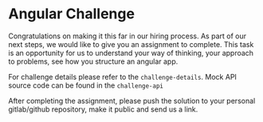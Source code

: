 # Angular Challenge

Congratulations on making it this far in our hiring process. As part of our next steps, we would like to give you an assignment to complete. This task is an opportunity for us to understand your way of thinking, your approach to problems, see how you structure an angular app. 

For challenge details please refer to the `challenge-details`. Mock API source code can be found in the `challenge-api`

After completing the assignment, please push the solution to your personal gitlab/github repository, make it public and send us a link.
